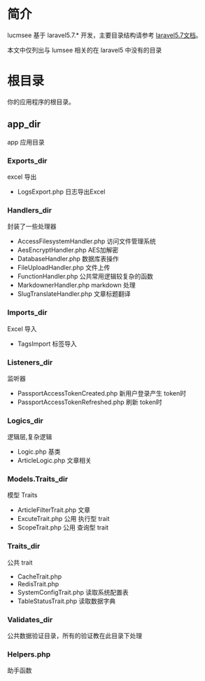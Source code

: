 # 简介

lucmsee 基于 laravel5.7.* 开发，主要目录结构请参考 [laravel5.7文档](https://laravel-china.org/docs/laravel/5.7)。

本文中仅列出与 lumsee 相关的在 laravel5 中没有的目录

# 根目录

你的应用程序的根目录。

## app_dir

app 应用目录


### Exports_dir

excel 导出

- LogsExport.php 日志导出Excel


### Handlers_dir

封装了一些处理器

- AccessFilesystemHandler.php 访问文件管理系统
- AesEncryptHandler.php AES加解密
- DatabaseHandler.php 数据库表操作
- FileUploadHandler.php 文件上传
- FunctionHandler.php    公共常用逻辑较复杂的函数
- MarkdownerHandler.php   markdown 处理
- SlugTranslateHandler.php   文章标题翻译


### Imports_dir

Excel 导入

- TagsImport 标签导入


### Listeners_dir

监听器

- PassportAccessTokenCreated.php 新用户登录产生 token时
- PassportAccessTokenRefreshed.php 刷新 token时


### Logics_dir

逻辑层,复杂逻辑

- Logic.php 基类
- ArticleLogic.php 文章相关


### Models.Traits_dir

模型 Traits

- ArticleFilterTrait.php 文章
- ExcuteTrait.php 公用 执行型 trait
- ScopeTrait.php 公用 查询型 trait 

### Traits_dir

公共 trait

- CacheTrait.php
- RedisTrait.php
- SystemConfigTrait.php  读取系统配置表
- TableStatusTrait.php  读取数据字典


### Validates_dir

公共数据验证目录，所有的验证教在此目录下处理

### Helpers.php

助手函数

